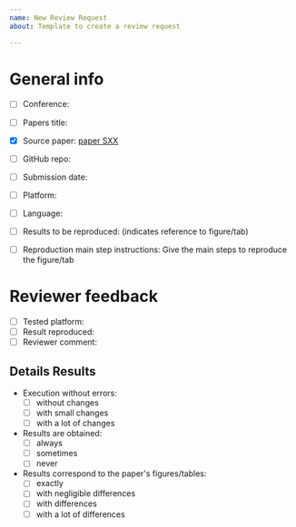 ```yaml
---
name: New Review Request
about: Template to create a review request

---
```


# General info
- [ ] Conference: 
- [ ] Papers title:
- [x] Source paper:  [paper SXX](https://github.com/kerautret/PrivatePDFforRLPR/blob/master/sXX.pdf)
- [ ] GitHub repo: 
- [ ] Submission date: 
- [ ] Platform: 
- [ ] Language:
- [ ] Results to be reproduced: (indicates reference to figure/tab) 
- [ ] Reproduction main step instructions:
       Give the main steps to reproduce the figure/tab


# Reviewer feedback
 - [ ] Tested platform: 
 - [ ]  Result reproduced: 
 - [ ]  Reviewer comment:

## Details Results
- Execution without errors:
    - [ ] without changes
    - [ ] with small changes
    - [ ] with a lot of changes
- Results are obtained:
    - [ ] always
    - [ ] sometimes
    - [ ] never
- Results correspond to the paper's figures/tables:
    - [ ] exactly
    - [ ] with negligible differences
    - [ ] with differences
    - [ ] with a lot of differences
